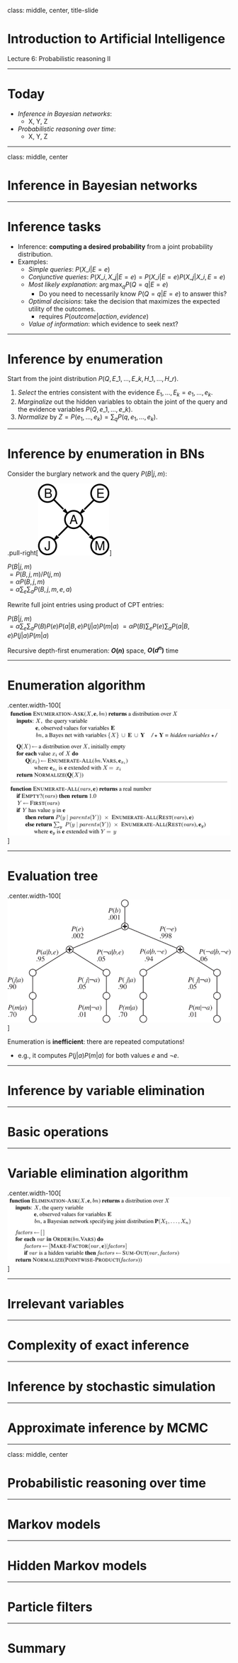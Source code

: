 class: middle, center, title-slide

# Introduction to Artificial Intelligence

Lecture 6: Probabilistic reasoning II

---

# Today

- *Inference in Bayesian networks*:
    - X, Y, Z
- *Probabilistic reasoning over time*:
    - X, Y, Z

---

class: middle, center

# Inference in Bayesian networks

---

# Inference tasks

- Inference: **computing a desired probability** from a joint probability distribution.
- Examples:
    - *Simple queries*: $P(X\_i|E=e)$
    - *Conjunctive queries*: $P(X\_i,X\_j|E=e)=P(X\_i|E=e)P(X\_j|X\_i,E=e)$
    - *Most likely explanation*: $\arg \max_q P(Q=q|E=e)$
        - Do you need to necessarily know $P(Q=q|E=e)$ to answer this?
    - *Optimal decisions*: take the decision that maximizes the expected utility of the outcomes.
        - requires $P(outcome|action,evidence)$
    - *Value of information*: which evidence to seek next?

---

# Inference by enumeration

Start from the joint distribution $P(Q, E\_1, ..., E\_k, H\_1, ..., H\_r)$.
1. *Select* the entries consistent with the evidence  $E_1, ..., E_k = e_1, ..., e_k$.
2. *Marginalize* out the hidden variables to obtain the joint of the query and the evidence variables $P(Q,e\_1,...,e\_k)$.
3. *Normalize* by $Z = P(e_1,...,e_k) = \sum_q P(q,e_1,...,e_k)$.

---

# Inference by enumeration in BNs

Consider the burglary network and the query $P(B|j,m)$:

.pull-right[![](figures/lec6/bn-burglar.png)]

$P(B|j,m)$<br>
$= P(B,j,m) / P(j,m)$<br>
$= \alpha P(B,j,m)$<br>
$= \alpha \sum_e \sum_a P(B,j,m,e,a)$

Rewrite full joint entries using product of CPT entries:

$P(B|j,m)$<br>
$= \alpha \sum_e \sum_a P(B)P(e)P(a|B,e)P(j|a)P(m|a)$
$= \alpha  P(B) \sum_e P(e) \sum_a P(a|B,e)P(j|a)P(m|a)$

Recursive depth-first enumeration: **$O(n)$** space, **$O(d^n)$** time

---

# Enumeration algorithm

.center.width-100[![](figures/lec6/inference-enumeration.png)]

---

# Evaluation tree

.center.width-100[![](figures/lec6/enumeration-tree.png)]

Enumeration is **inefficient**: there are repeated computations!
- e.g., it computes $P(j|a)P(m|a)$ for both values $e$ and $\lnot e$.

---

# Inference by variable elimination

---

# Basic operations

---

# Variable elimination algorithm

.center.width-100[![](figures/lec6/inference-ve.png)]

---

# Irrelevant variables

---

# Complexity of exact inference

---

# Inference by stochastic simulation

---

# Approximate inference by MCMC

---

class: middle, center

# Probabilistic reasoning over time

---

# Markov models

---

# Hidden Markov models

---

# Particle filters

---

# Summary
